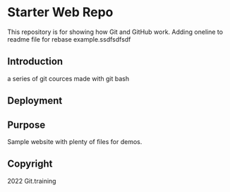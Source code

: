 # Starter Web Repo

This repository is for showing how Git and GitHub work. 
Adding oneline to readme file for rebase example.ssdfsdfsdf

## Introduction

a series of git cources made with git bash

## Deployment


## Purpose

Sample website with plenty of files for demos.

## Copyright

2022 Git.training